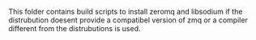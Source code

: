 This folder contains build scripts to install zeromq and libsodium 
if the distrubution doesent provide a compatibel version of zmq or
a compiler different from the distrubutions is used.



